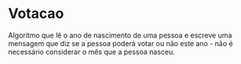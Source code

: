 # Votacao
Algoritmo que lê o ano de nascimento de uma pessoa e escreve uma mensagem que diz se a pessoa poderá votar ou não este ano - não é necessário considerar o mês que a pessoa nasceu. 
